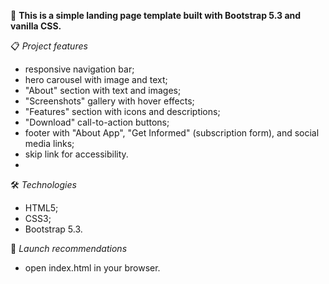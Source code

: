 📜 **This is a simple landing page template built with Bootstrap 5.3 and vanilla CSS.**

📋 _Project features_
- responsive navigation bar;
- hero carousel with image and text;
- "About" section with text and images;
- "Screenshots" gallery with hover effects;
- "Features" section with icons and descriptions;
- "Download" call-to-action buttons;
- footer with "About App", "Get Informed" (subscription form), and social media links;
- skip link for accessibility.
- 
🛠️ _Technologies_
- HTML5;
- CSS3;
- Bootstrap 5.3.

🚀 _Launch recommendations_
- open index.html in your browser.
